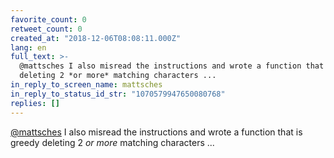 ```yaml
---
favorite_count: 0
retweet_count: 0
created_at: "2018-12-06T08:08:11.000Z"
lang: en
full_text: >-
  @mattsches I also misread the instructions and wrote a function that is greedy
  deleting 2 *or more* matching characters ...
in_reply_to_screen_name: mattsches
in_reply_to_status_id_str: "1070579947650080768"
replies: []
---
```


[@mattsches](https://twitter.com/mattsches) I also misread the instructions and
wrote a function that is greedy deleting 2 _or more_ matching characters ...
